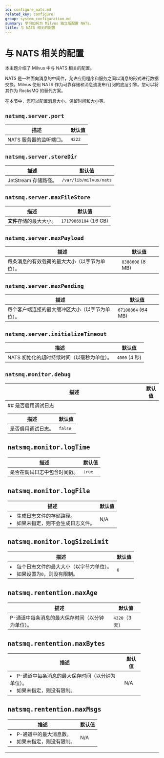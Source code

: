 ```yaml
---
id: configure_nats.md
related_key: configure
group: system_configuration.md
summary: 学习如何为 Milvus 独立版配置 NATs。
title: 与 NATS 相关的配置
---
```


# 与 NATS 相关的配置

本主题介绍了 Milvus 中与 NATS 相关的配置。

NATS 是一种面向消息的中间件，允许应用程序和服务之间以消息的形式进行数据交换。Milvus 使用 NATS 作为可靠存储和消息流发布/订阅的底层引擎。您可以将其作为 RocksMQ 的替代方案。

在本节中，您可以配置消息大小、保留时间和大小等。

## `natsmq.server.port`

<table id="rocksmq.path">
  <thead>
    <tr>
      <th class="width80">描述</th>
      <th class="width20">默认值</th> 
    </tr>
  </thead>
  <tbody>
    <tr>
      <td>
        NATS 服务器的监听端口。
      </td>
      <td><code>4222</code></td>
    </tr>
  </tbody>
</table>

## `natsmq.server.storeDir`

<table id="rocksmq.path">
  <thead>
    <tr>
      <th class="width80">描述</th>
      <th class="width20">默认值</th>
    </tr>
  </thead>
  <tbody>
    <tr>
      <td>
        JetStream 存储路径。
      </td>
      <td><code>/var/lib/milvus/nats</code></td>
    </tr>
  </tbody>
</table>

## `natsmq.server.maxFileStore`

<table id="rocksmq.path">
  <thead>
    <tr>
      <th class="width80">描述</th>
      <th class="width20">默认值</th>
    </tr>
  </thead>
  <tbody>
    <tr>
      <td>
        <b>文件</b>存储的最大大小。
      </td>
      <td><code>17179869184</code> (16 GB)</td>
    </tr>
  </tbody>
</table>

## `natsmq.server.maxPayload`

<table id="rocksmq.path">
  <thead>
    <tr>
      <th class="width80">描述</th>
      <th class="width20">默认值</th>
    </tr>
  </thead>
  <tbody>
    <tr>
      <td>
        每条消息的有效载荷的最大大小（以字节为单位）。
      </td>
      <td><code>8388608</code> (8 MB)</td>
    </tr>
  </tbody>
</table>

## `natsmq.server.maxPending`

<table id="rocksmq.path">
  <thead>
    <tr>
      <th class="width80">描述</th>
      <th class="width20">默认值</th>
    </tr>
  </thead>
  <tbody>
    <tr>
      <td>
        每个客户端连接的最大缓冲区大小（以字节为单位）。
      </td>
      <td><code>67108864</code> (64 MB)</td>
    </tr>
  </tbody>
</table>

## `natsmq.server.initializeTimeout`

<table id="rocksmq.path">
  <thead>
    <tr>
      <th class="width80">描述</th>
      <th class="width20">默认值</th>
    </tr>
  </thead>
  <tbody>
    <tr>
      <td>
        NATS 初始化的超时持续时间（以毫秒为单位）。
      </td>
      <td><code>4000</code> (4 秒)</td>
    </tr>
  </tbody>
</table>

## `natsmq.monitor.debug`

<table id="rocksmq.path">
  <thead>
    <tr>
      <th class="width80">描述</th>
      <th class="width20">默认值</th>
    </tr>
  </thead>
  <tbody>
    <tr>
      <td>
## 是否启用调试日志

<table id="rocksmq.path">
  <thead>
    <tr>
      <th class="width80">描述</th>
      <th class="width20">默认值</th>
    </tr>
  </thead>
  <tbody>
    <tr>
      <td>
        是否启用调试日志。
      </td>
      <td><code>false</code></td>
    </tr>
  </tbody>
</table>

## `natsmq.monitor.logTime`

<table id="rocksmq.path">
  <thead>
    <tr>
      <th class="width80">描述</th>
      <th class="width20">默认值</th>
    </tr>
  </thead>
  <tbody>
    <tr>
      <td>
        是否在调试日志中包含时间戳。
      </td>
      <td><code>true</code></td>
    </tr>
  </tbody>
</table>

## `natsmq.monitor.logFile`

<table id="rocksmq.path">
  <thead>
    <tr>
      <th class="width80">描述</th>
      <th class="width20">默认值</th>
    </tr>
  </thead>
  <tbody>
    <tr>
      <td>
        <li>生成日志文件的存储路径。</li>
        <li>如果未指定，则不会生成日志文件。</li>
      </td>
      <td>N/A</td>
    </tr>
  </tbody>
</table>

## `natsmq.monitor.logSizeLimit`

<table id="rocksmq.path">
  <thead>
    <tr>
      <th class="width80">描述</th>
      <th class="width20">默认值</th>
    </tr>
  </thead>
  <tbody>
    <tr>
      <td>
        <li>每个日志文件的最大大小（以字节为单位）。</li>
        <li>如果设置为<code>0</code>，则没有限制。</li>
      </td>
      <td><code>0</code></td>
    </tr>
  </tbody>
</table>

## `natsmq.rentention.maxAge`

<table id="rocksmq.path">
  <thead>
    <tr>
      <th class="width80">描述</th>
      <th class="width20">默认值</th>
    </tr>
  </thead>
  <tbody>
    <tr>
      <td>
        P-通道中每条消息的最大保存时间（以分钟为单位）。
      </td>
      <td><code>4320</code>（3天）</td>
    </tr>
  </tbody>
</table>

## `natsmq.rentention.maxBytes`

<table id="rocksmq.path">
  <thead>
    <tr>
      <th class="width80">描述</th>
      <th class="width20">默认值</th>
    </tr>
  </thead>
  <tbody>
    <tr>
      <td>
        <li>P-通道中每条消息的最大保存时间（以分钟为单位）。</li>
        <li>如果未指定，则没有限制。</li>
      </td>
      <td>N/A</td>
    </tr>
  </tbody>
</table>

## `natsmq.rentention.maxMsgs`

<table id="rocksmq.path">
  <thead>
    <tr>
      <th class="width80">描述</th>
      <th class="width20">默认值</th>
    </tr>
  </thead>
  <tbody>
    <tr>
      <td>
        <li>P-通道中的最大消息数。</li>
        <li>如果未指定，则没有限制。</li>
      </td>
      <td>N/A</td>
    </tr>
  </tbody>
</table>